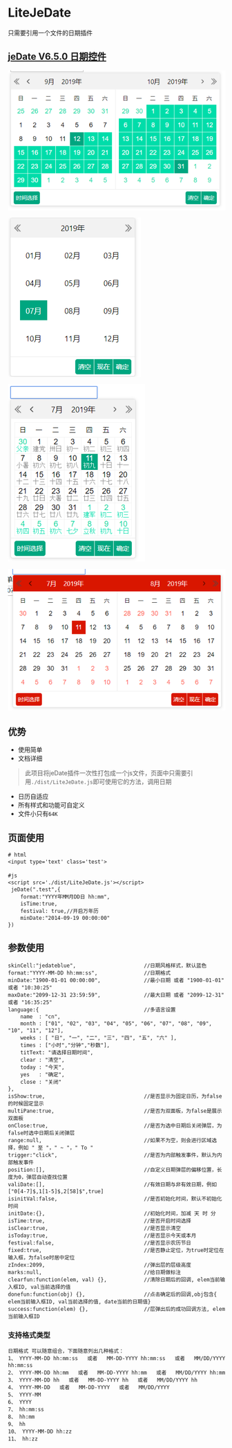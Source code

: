 # LiteJeDate
只需要引用一个文件的日期插件

## [jeDate V6.5.0 日期控件](http://www.jemui.com/uidoc/jedate.html#attention)

![range](https://github.com/zyTheGit/LiteJeDate/blob/master/src/img/%E5%8F%8C%E9%9D%A2%E6%9D%BF%E9%80%89%E6%8B%A9.png)

![自定义](https://github.com/zyTheGit/LiteJeDate/blob/master/src/img/%E8%87%AA%E5%AE%9A%E4%B9%89.png)

![自定义](https://github.com/zyTheGit/LiteJeDate/blob/master/src/img/%E4%B8%87%E5%B9%B4%E5%8E%86.png)

![自定义主题](https://github.com/zyTheGit/LiteJeDate/blob/master/src/img/%E5%8F%8C%E6%A8%A1%E7%89%88.png)

## 优势 
* 使用简单
* 文档详细
 >此项目将jeDate插件一次性打包成一个js文件，页面中只需要引用`./dist/LiteJeDate.js`即可使用它的方法，调用日期
* 日历自适应
* 所有样式和功能可自定义
* 文件小只有`64K`

## 页面使用
```
# html
<input type='text' class='test'>

#js
<script src='./dist/LiteJeDate.js'></script>	
 jeDate(".test",{
    format:"YYYY年MM月DD日 hh:mm",
    isTime:true,
    festival: true,//开启万年历
    minDate:"2014-09-19 00:00:00"
})
```
## 参数使用
```
skinCell:"jedateblue",                      //日期风格样式，默认蓝色
format:"YYYY-MM-DD hh:mm:ss",               //日期格式
minDate:"1900-01-01 00:00:00",              //最小日期 或者 "1900-01-01" 或者 "10:30:25"
maxDate:"2099-12-31 23:59:59",              //最大日期 或者 "2099-12-31" 或者 "16:35:25"
language:{                                  //多语言设置
    name  : "cn",
    month : ["01", "02", "03", "04", "05", "06", "07", "08", "09", "10", "11", "12"],
    weeks : [ "日", "一", "二", "三", "四", "五", "六" ],
    times : ["小时","分钟","秒数"],
    titText: "请选择日期时间",
    clear : "清空",
    today : "今天",
    yes   : "确定",
    close : "关闭"
},
isShow:true,                                //是否显示为固定日历，为false的时候固定显示
multiPane:true,                             //是否为双面板，为false是展示双面板
onClose:true,                               //是否为选中日期后关闭弹层，为false时选中日期后关闭弹层
range:null,                                 //如果不为空，则会进行区域选择，例如 " 至 "，" ~ "，" To "
trigger:"click",                            //是否为内部触发事件，默认为内部触发事件
position:[],                                //自定义日期弹层的偏移位置，长度为0，弹层自动查找位置
valiDate:[],                                //有效日期与非有效日期，例如 ["0[4-7]$,1[1-5]$,2[58]$",true]
isinitVal:false,                            //是否初始化时间，默认不初始化时间
initDate:{},                                //初始化时间，加减 天 时 分
isTime:true,                                //是否开启时间选择
isClear:true,                               //是否显示清空
isToday:true,                               //是否显示今天或本月
festival:false,                             //是否显示农历节日
fixed:true,                                 //是否静止定位，为true时定位在输入框，为false时居中定位
zIndex:2099,                                //弹出层的层级高度
marks:null,                                 //给日期做标注
clearfun:function(elem, val) {},            //清除日期后的回调, elem当前输入框ID, val当前选择的值
donefun:function(obj) {},                   //点击确定后的回调,obj包含{ elem当前输入框ID, val当前选择的值, date当前的日期值}
success:function(elem) {},                  //层弹出后的成功回调方法, elem当前输入框ID
```

### 支持格式类型
```
日期格式 可以随意组合，下面随意列出几种格式：
1、 YYYY-MM-DD hh:mm:ss   或者   MM-DD-YYYY hh:mm:ss   或者   MM/DD/YYYY hh:mm:ss
2、 YYYY-MM-DD hh:mm   或者   MM-DD-YYYY hh:mm   或者   MM/DD/YYYY hh:mm
3、 YYYY-MM-DD hh   或者   MM-DD-YYYY hh   或者   MM/DD/YYYY hh
4、 YYYY-MM-DD   或者   MM-DD-YYYY   或者   MM/DD/YYYY
5、 YYYY-MM
6、 YYYY
7、 hh:mm:ss
8、 hh:mm
9、 hh
10、 YYYY-MM-DD hh:zz
11、 hh:zz
```

 

